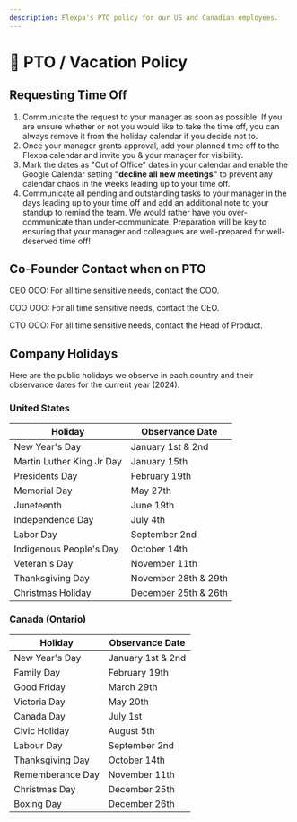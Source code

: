 ```yaml
---
description: Flexpa's PTO policy for our US and Canadian employees.
---
```


# 🌴 PTO / Vacation Policy

## Requesting Time Off

1. Communicate the request to your manager as soon as possible. If you are unsure whether or not you would like to take the time off, you can always remove it from the holiday calendar if you decide not to.&#x20;
2. Once your manager grants approval, add your planned time off to the Flexpa calendar and invite you & your manager for visibility.&#x20;
3. Mark the dates as "Out of Office" dates in your calendar and enable the Google Calendar setting **"decline all new meetings"** to prevent any calendar chaos in the weeks leading up to your time off.&#x20;
4. Communicate all pending and outstanding tasks to your manager in the days leading up to your time off and add an additional note to your standup to remind the team. We would rather have you over-communicate than under-communicate. Preparation will be key to ensuring that your manager and colleagues are well-prepared for well-deserved time off!&#x20;

## Co-Founder Contact when on PTO

CEO OOO: For all time sensitive needs, contact the COO.

COO OOO: For all time sensitive needs, contact the CEO.

CTO OOO: For all time sensitive needs, contact the Head of Product.


## Company Holidays

Here are the public holidays we observe in each country and their observance dates for the current year (2024).

### United States

| Holiday                   | Observance Date  |
| ------------------------- | ---------------- |
| New Year's Day            | January 1st & 2nd      |
| Martin Luther King Jr Day | January 15th     |
| Presidents Day            | February 19th    |
| Memorial Day              | May 27th         |
| Juneteenth                | June 19th        |
| Independence Day          | July 4th         |
| Labor Day                 | September 2nd    |
| Indigenous People's Day   | October 14th      |
| Veteran's Day             | November 11th    |
| Thanksgiving Day          | November 28th & 29th    |
| Christmas Holiday             | December 25th & 26th    |

### Canada (Ontario)

| Holiday          | Observance Date  |
| ---------------- | ---------------- |
| New Year's Day   | January 1st & 2nd      |
| Family Day       | February 19th    |
| Good Friday      | March 29th        |
| Victoria Day     | May 20th         |
| Canada Day       | July 1st         |
| Civic Holiday    | August 5th       |
| Labour Day       | September 2nd    |
| Thanksgiving Day | October 14th      |
| Rememberance Day | November 11th      |
| Christmas Day    | December 25th    |
| Boxing Day       | December 26th    |

